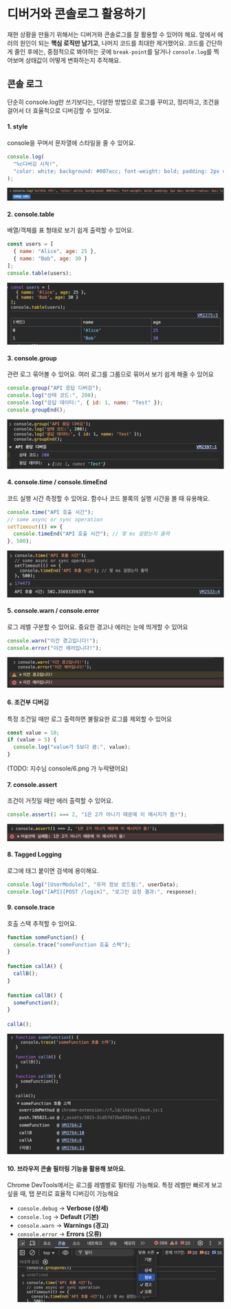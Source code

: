 # 디버거와 콘솔로그 활용하기

재현 상황을 만들기 위해서는 디버거와 콘솔로그를 잘 활용할 수 있어야 해요. 앞에서 에러의 원인이 되는 **핵심 로직만 남기고**, 나머지 코드를 최대한 제거했어요. 코드를 간단하게 줄인 후에는, 중점적으로 봐야하는 곳에 `break-point`를 달거나 `console.log`를 찍어보며 상태값이 어떻게 변화하는지 추적해요.

## 콘솔 로그

단순히 console.log만 쓰기보다는, 다양한 방법으로 로그를 꾸미고, 정리하고, 조건을 걸어서 더 효율적으로 디버깅할 수 있어요.

#### 1. style

console을 꾸며서 문자열에 스타일을 줄 수 있어요.

```js
console.log(
  "%c디버깅 시작!",
  "color: white; background: #007acc; font-weight: bold; padding: 2px 4px; border-radius: 4px;"
);
```

![](../../images/reproduce/console/1.png)

#### 2. console.table

배열/객체를 표 형태로 보기 쉽게 출력할 수 있어요.

```js
const users = [
  { name: "Alice", age: 25 },
  { name: "Bob", age: 30 }
];
console.table(users);
```

![](../../images/reproduce/console/2.png)

#### 3. console.group

관련 로그 묶어볼 수 있어요. 여러 로그를 그룹으로 묶어서 보기 쉽게 해줄 수 있어요

```js
console.group("API 응답 디버깅");
console.log("상태 코드:", 200);
console.log("응답 데이터:", { id: 1, name: "Test" });
console.groupEnd();
```

![](../../images/reproduce/console/3.png)

#### 4. console.time / console.timeEnd

코드 실행 시간 측정할 수 있어요. 함수나 코드 블록의 실행 시간을 볼 때 유용해요.

```js
console.time("API 호출 시간");
// some async or sync operation
setTimeout(() => {
  console.timeEnd("API 호출 시간"); // 몇 ms 걸렸는지 출력
}, 500);
```

![](../../images/reproduce/console/4.png)

#### 5. console.warn / console.error

로그 레벨 구분할 수 있어요. 중요한 경고나 에러는 눈에 띄게할 수 있어요

```js
console.warn("이건 경고입니다!");
console.error("이건 에러입니다!");
```

![](../../images/reproduce/console/5.png)

#### 6. 조건부 디버깅

특정 조건일 때만 로그 출력하면 불필요한 로그를 제외할 수 있어요

```js
const value = 10;
if (value > 5) {
  console.log("value가 5보다 큼:", value);
}
```

(TODO: 지수님 console/6.png 가 누락됐어요)

#### 7. console.assert

조건이 거짓일 때만 에러 출력할 수 있어요.

```js
console.assert(1 === 2, "1은 2가 아니기 때문에 이 메시지가 뜸!");
```

![](../../images/reproduce/console/7.png)

#### 8. Tagged Logging

로그에 태그 붙이면 검색에 용이해요.

```js
console.log("[UserModule]", "유저 정보 로드됨:", userData);
console.log("[API][POST /login]", "로그인 요청 결과:", response);
```

#### 9. console.trace

호출 스택 추적할 수 있어요.

```js
function someFunction() {
  console.trace("someFunction 호출 스택");
}

function callA() {
  callB();
}

function callB() {
  someFunction();
}

callA();
```

![](../../images/reproduce/console/9.png)

#### 10. 브라우저 콘솔 필터링 기능을 활용해 보아요.

Chrome DevTools에서는 로그를 레벨별로 필터링 가능해요. 특정 레벨만 빠르게 보고 싶을 때, 탭 분리로 효율적 디버깅이 가능해요

- `console.debug` → **Verbose (상세)**
- `console.log` → **Default (기본)**
- `console.warn` → **Warnings (경고)**
- `console.error` → **Errors (오류)**
  ![](../../images/reproduce/console/10.png)
